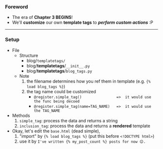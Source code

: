 
### Foreword 
- The era of **Chapter 3 BEGINS**!
- We'll **customize** our own **template tags** to ***perform custom actions*** :P 

----- 

### Setup 
- File
    - Structure 
        - blog/```templatetags/```
        - blog/**templatetags**/```__init__.py```
        - blog/**templatetags**/```blog_tags.py```
    - Note 
        1. the filename determines how you ref them in template (e.g. ```{% load blog_tags %}```)
        2. the tag name could be customized 
            - ```@register.simple_tag()                =>  it would use the func being decoed```
            - ```@register.simple_tag(name=TAG_NAME)   =>  it would use the TAG_NAME```
- Methods 
    1. ```simple_tag```: process the data and returns a string 
    2. ```inclusion_tag```: process the data and returns a **rendered** template
- Okay, let's edit the ```base.html``` (dead simple), 
    1. "import" by ```{% load blog_tags %}``` (put this before ```<!DOCTYPE html>```)
    2. use it by ```I've written {% my_post_count %} posts for now 😌.```